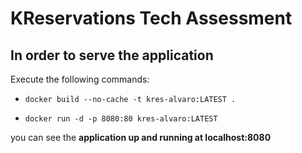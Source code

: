 # KReservations Tech Assessment

## In order to serve the application

Execute the following commands: 
- `docker build --no-cache -t kres-alvaro:LATEST .`

- `docker run -d -p 8080:80 kres-alvaro:LATEST`


you can see the **application up and running at localhost:8080**